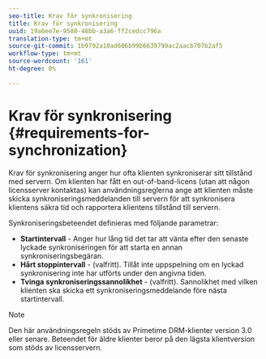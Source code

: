 ```yaml
---
seo-title: Krav för synkronisering
title: Krav för synkronisering
uuid: 19a6ee7e-9580-48bb-a3a6-ff2cedcc796a
translation-type: tm+mt
source-git-commit: 1b9792a10ad606b99b6639799ac2aacb707b2af5
workflow-type: tm+mt
source-wordcount: '161'
ht-degree: 0%

---
```



# Krav för synkronisering {#requirements-for-synchronization}

Krav för synkronisering anger hur ofta klienten synkroniserar sitt tillstånd med servern. Om klienten har fått en out-of-band-licens (utan att någon licensserver kontaktas) kan användningsreglerna ange att klienten måste skicka synkroniseringsmeddelanden till servern för att synkronisera klientens säkra tid och rapportera klientens tillstånd till servern.

Synkroniseringsbeteendet definieras med följande parametrar:

* **Startintervall**  - Anger hur lång tid det tar att vänta efter den senaste lyckade synkroniseringen för att starta en annan synkroniseringsbegäran.
* **Hårt stoppintervall**  - (valfritt). Tillåt inte uppspelning om en lyckad synkronisering inte har utförts under den angivna tiden.
* **Tvinga synkroniseringssannolikhet**  - (valfritt). Sannolikhet med vilken klienten ska skicka ett synkroniseringsmeddelande före nästa startintervall.

>[!NOTE]
>
>Den här användningsregeln stöds av Primetime DRM-klienter version 3.0 eller senare. Beteendet för äldre klienter beror på den lägsta klientversion som stöds av licensservern.
